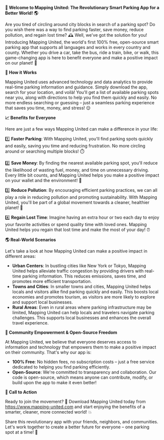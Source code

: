 **🚀 Welcome to Mapping United: The Revolutionary Smart Parking App for a Better World! 🌎**

Are you tired of circling around city blocks in search of a parking spot? Do you wish there was a way to find parking faster, save money, reduce pollution, and regain lost time? 🕰️ Well, we've got the solution for you! Introducing Mapping United, the world's first 100% free, open-source smart parking app that supports all languages and works in every country and county. Whether you drive a car, take the bus, ride a train, bike, or walk, this game-changing app is here to benefit everyone and make a positive impact on our planet! 🌟

**📍 How it Works**

Mapping United uses advanced technology and data analytics to provide real-time parking information and guidance. Simply download the app, search for your location, and voilà! You'll get a list of available parking spots near you, along with directions to help you find them quickly and easily. No more endless searching or guessing – just a seamless parking experience that saves you time, money, and stress! 😌

**📈 Benefits for Everyone**

Here are just a few ways Mapping United can make a difference in your life:

1️⃣ **Faster Parking**: With Mapping United, you'll find parking spots quickly and easily, saving you time and reducing frustration. No more circling around or searching multiple blocks! ⏱️

2️⃣ **Save Money**: By finding the nearest available parking spot, you'll reduce the likelihood of wasting fuel, money, and time on unnecessary driving. Every little bit counts, and Mapping United helps you make a positive impact on your wallet and the environment! 💸

3️⃣ **Reduce Pollution**: By encouraging efficient parking practices, we can all play a role in reducing pollution and promoting sustainability. With Mapping United, you'll be part of a global movement towards a cleaner, healthier planet! 🌿

4️⃣ **Regain Lost Time**: Imagine having an extra hour or two each day to enjoy your favorite activities or spend quality time with loved ones. Mapping United helps you regain that lost time and make the most of your day! ⏰

**🌎 Real-World Scenarios**

Let's take a look at how Mapping United can make a positive impact in different areas:

* **Urban Centers**: In bustling cities like New York or Tokyo, Mapping United helps alleviate traffic congestion by providing drivers with real-time parking information. This reduces emissions, saves time, and promotes more efficient transportation.
* **Towns and Cities**: In smaller towns and cities, Mapping United helps locals and visitors alike find parking quickly and easily. This boosts local economies and promotes tourism, as visitors are more likely to explore and support local businesses.
* **Rural Areas**: Even in rural areas where parking infrastructure may be limited, Mapping United can help locals and travelers navigate parking challenges. This supports local businesses and enhances the overall travel experience.

**🌟 Community Empowerment & Open-Source Freedom**

At Mapping United, we believe that everyone deserves access to information and technology that empowers them to make a positive impact on their community. That's why our app is:

* **100% Free**: No hidden fees, no subscription costs – just a free service dedicated to helping you find parking efficiently.
* **Open-Source**: We're committed to transparency and collaboration. Our code is open-source, which means anyone can contribute, modify, or build upon the app to make it even better!

**📲 Call to Action**

Ready to join the movement? 🌟 Download Mapping United today from https://www.mapping-united.com and start enjoying the benefits of a smarter, cleaner, more connected world! 💥

Share this revolutionary app with your friends, neighbors, and communities. Let's work together to create a better future for everyone – one parking spot at a time! 🚀